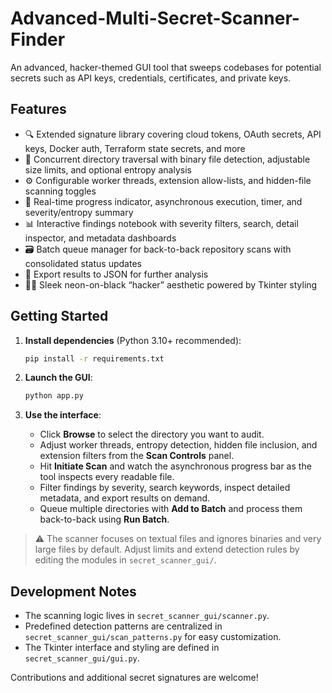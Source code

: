 # Advanced-Multi-Secret-Scanner-Finder

An advanced, hacker-themed GUI tool that sweeps codebases for potential secrets such as API keys, credentials, certificates, and private keys.

## Features

- 🔍 Extended signature library covering cloud tokens, OAuth secrets, API keys, Docker auth, Terraform state secrets, and more
- 📂 Concurrent directory traversal with binary file detection, adjustable size limits, and optional entropy analysis
- ⚙️ Configurable worker threads, extension allow-lists, and hidden-file scanning toggles
- 🧮 Real-time progress indicator, asynchronous execution, timer, and severity/entropy summary
- 📊 Interactive findings notebook with severity filters, search, detail inspector, and metadata dashboards
- 🗃️ Batch queue manager for back-to-back repository scans with consolidated status updates
- 💾 Export results to JSON for further analysis
- 🧑‍💻 Sleek neon-on-black “hacker” aesthetic powered by Tkinter styling

## Getting Started

1. **Install dependencies** (Python 3.10+ recommended):

   ```bash
   pip install -r requirements.txt
   ```

2. **Launch the GUI**:

   ```bash
   python app.py
   ```

3. **Use the interface**:
   - Click **Browse** to select the directory you want to audit.
   - Adjust worker threads, entropy detection, hidden file inclusion, and extension filters from the **Scan Controls** panel.
   - Hit **Initiate Scan** and watch the asynchronous progress bar as the tool inspects every readable file.
   - Filter findings by severity, search keywords, inspect detailed metadata, and export results on demand.
   - Queue multiple directories with **Add to Batch** and process them back-to-back using **Run Batch**.

> ⚠️  The scanner focuses on textual files and ignores binaries and very large files by default. Adjust limits and extend detection rules by editing the modules in `secret_scanner_gui/`.

## Development Notes

- The scanning logic lives in `secret_scanner_gui/scanner.py`.
- Predefined detection patterns are centralized in `secret_scanner_gui/scan_patterns.py` for easy customization.
- The Tkinter interface and styling are defined in `secret_scanner_gui/gui.py`.

Contributions and additional secret signatures are welcome!
